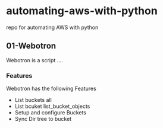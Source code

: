 # automating-aws-with-python
repo for automating AWS with python

## 01-Webotron

Webotron is a script ....

### Features

Webotron has the following Features

- List buckets all
- List bcuket list_bucket_objects
- Setup and configure Buckets
- Sync Dir tree to bucket

